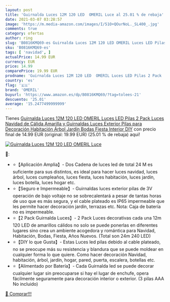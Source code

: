 ```yaml
---
layout: post
title: 'Guirnalda Luces 12M 120 LED  OMERIL Luce al 25.01 % de rebaja'
date: 2021-03-07 03:28:57
image: 'https://m.media-amazon.com/images/I/51O+QOurNoL._SL400_.jpg'
comments: true
category: ofertas
author: ring
slug: 'B0816KMQ69-es Guirnalda Luces 12M 120 LED OMERIL Luces LED Pilas 2 Pack...'
sku: 'B0816KMQ69-es'
tags: [ 'navidad', ]
actualPrice: 14.99 EUR
currency: EUR
price: 14.99
comparePrice: 19.99 EUR
prodname: 'Guirnalda Luces 12M 120 LED  OMERIL Luces LED Pilas 2 Pack  Luces Navidad de Cálida Amarilla y Guirnaldas Luces Exterior Pilas para Decoración Habitación  Árbol  Jardín  Bodas  Fiesta  Interior  DIY'
country: 'es'
flag: '🇪🇸'
brand: 'OMERIL'
buyurl: 'https://www.amazon.es/dp/B0816KMQ69/?tag=tolees-21'
descuento: '25.01'
average: '15.2477499999999'
---
```


Tienes [Guirnalda Luces 12M 120 LED  OMERIL Luces LED Pilas 2 Pack  Luces Navidad de Cálida Amarilla y Guirnaldas Luces Exterior Pilas para Decoración Habitación  Árbol  Jardín  Bodas  Fiesta  Interior  DIY](https://www.amazon.es/dp/B0816KMQ69/?tag=tolees-21) con precio final de  14.99 EUR (original: 19.99 EUR) (25.01 %  de rebaja) aqui!

[![Guirnalda Luces 12M 120 LED  OMERIL Luce](https://m.media-amazon.com/images/I/51O+QOurNoL._SL400_.jpg)](https://www.amazon.es/dp/B0816KMQ69/?tag=tolees-21)

🔎:

- ⭐【Aplicación Amplia】- Dos Cadena de luces led de total 24 M es suficiente para sus distintos, es ideal para hacer luces navidad, luces árbol, luces cumpleaños, luces fiesta, luces habitación, luces jardín, luces botella, luces hogar etc.
- ⭐【Seguro e Impermeable】- Guirnaldas luces exterior pilas de 3V operación de bajo voltaje no se sobrecalentará a pesar de tantas horas de uso que es más segura, y el cable plateado es IP65 impermeable que les permite hacer decoración jardín, terrazas etc. Nota: Caja de batería no es impermeable.
- ⭐【2 Pack Guirnalda Luces】- 2 Pack Luces decorativas cada una 12m 120 LED de amarillos cálidos no solo se puede ponerlas en diferentes lugares sino crea un ambiente acogedora y romántica para Navidad, Habitación, Bodas, Fiesta, Años Nuevos. (Total son 24m 240 LED)
- ⭐【DIY lo que Gusta】- Estas Luces led pilas debido al cable plateado, no se preocupe más su resistencia y blandura que se puede moldear en cualquier forma lo que quiere. Como hacer decoración Navidad, habitación, árbol, jardín, hogar, pared, puerta, escalera, botellas etc.
- ⭐【Alimentado por Batería】- Cada Guirnalda led se puede decorar cualquier lugar sin preocuparse si hay el lugar de enchufe, opera fácilmente seguramente para decoración interior o exterior. (3 pilas AAA No incluido)

[🛒 Comprar!!!](https://www.amazon.es/dp/B0816KMQ69/?tag=tolees-21)

